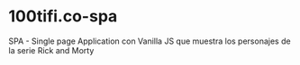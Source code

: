# 100tifi.co-spa

SPA - Single page Application con Vanilla JS que muestra los personajes de la serie Rick and Morty
